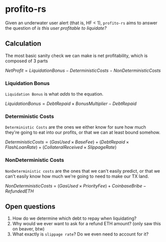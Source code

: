 # profito-rs

Given an underwater user alert (that is, HF < 1), `profito-rs` aims to answer the question of _is this user profitable to liquidate?_

## Calculation

The most basic sanity check we can make is net profitability, which is composed of 3 parts

$NetProfit = LiquidationBonus - DeterministicCosts - NonDeterministicCosts$

### Liquidation Bonus

`Liquidation Bonus` is what _adds_ to the equation.

$LiquidationBonus = DebtRepaid × BonusMultiplier − DebtRepaid$

### Deterministic Costs

`Deterministic Costs` are the ones we either know for sure how much they're going to eat into our profits, or that we can at least bound somehow.

$DeterministicCosts = (GasUsed × BaseFee) + (DebtRepaid × FlashLoanRate) + (CollateralReceived × SlippageRate)$

### NonDeterministic Costs

`NonDeterministic costs` are the ones that we can't easily predict, or that we can't easily know how much we're going to need to make our TX land.

$NonDeterministicCosts$ = $(GasUsed × PriorityFee)+ CoinbaseBribe − RefundedETH$

## Open questions

1. How do we determine which debt to repay when liquidating?
2. Why would we ever want to ask for a refund ETH amount? (only saw this on beaver, btw)
3. What exactly is `slippage rate`? Do we even need to account for it?

